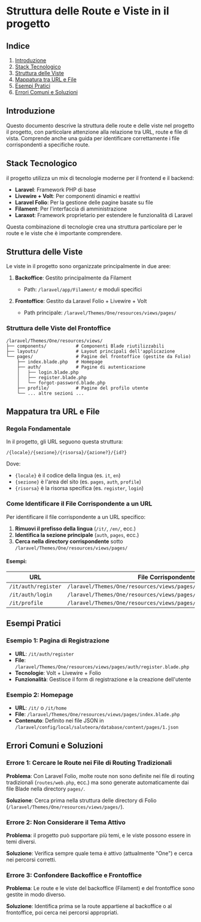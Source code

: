 # Struttura delle Route e Viste in il progetto

## Indice
1. [Introduzione](#introduzione)
2. [Stack Tecnologico](#stack-tecnologico)
3. [Struttura delle Viste](#struttura-delle-viste)
4. [Mappatura tra URL e File](#mappatura-tra-url-e-file)
5. [Esempi Pratici](#esempi-pratici)
6. [Errori Comuni e Soluzioni](#errori-comuni-e-soluzioni)

## Introduzione

Questo documento descrive la struttura delle route e delle viste nel progetto il progetto, con particolare attenzione alla relazione tra URL, route e file di vista. Comprende anche una guida per identificare correttamente i file corrispondenti a specifiche route.

## Stack Tecnologico

il progetto utilizza un mix di tecnologie moderne per il frontend e il backend:

- **Laravel**: Framework PHP di base
- **Livewire + Volt**: Per componenti dinamici e reattivi
- **Laravel Folio**: Per la gestione delle pagine basate su file
- **Filament**: Per l'interfaccia di amministrazione
- **Laraxot**: Framework proprietario per estendere le funzionalità di Laravel

Questa combinazione di tecnologie crea una struttura particolare per le route e le viste che è importante comprendere.

## Struttura delle Viste

Le viste in il progetto sono organizzate principalmente in due aree:

1. **Backoffice**: Gestito principalmente da Filament
   - Path: `/laravel/app/Filament/` e moduli specifici

2. **Frontoffice**: Gestito da Laravel Folio + Livewire + Volt
   - Path principale: `/laravel/Themes/One/resources/views/pages/`

### Struttura delle Viste del Frontoffice

```
/laravel/Themes/One/resources/views/
├── components/           # Componenti Blade riutilizzabili
├── layouts/              # Layout principali dell'applicazione
└── pages/                # Pagine del frontoffice (gestite da Folio)
    ├── index.blade.php   # Homepage
    ├── auth/             # Pagine di autenticazione
    │   ├── login.blade.php
    │   ├── register.blade.php
    │   └── forgot-password.blade.php
    ├── profile/          # Pagine del profilo utente
    └── ... altre sezioni ...
```

## Mappatura tra URL e File

### Regola Fondamentale

In il progetto, gli URL seguono questa struttura:

```
/{locale}/{sezione}/{risorsa}/{azione?}/{id?}
```

Dove:
- `{locale}` è il codice della lingua (es. `it`, `en`)
- `{sezione}` è l'area del sito (es. `pages`, `auth`, `profile`)
- `{risorsa}` è la risorsa specifica (es. `register`, `login`)

### Come Identificare il File Corrispondente a un URL

Per identificare il file corrispondente a un URL specifico:

1. **Rimuovi il prefisso della lingua** (`/it/`, `/en/`, ecc.)
2. **Identifica la sezione principale** (`auth`, `pages`, ecc.)
3. **Cerca nella directory corrispondente** sotto `/laravel/Themes/One/resources/views/pages/`

#### Esempi:

| URL | File Corrispondente |
|-----|---------------------|
| `/it/auth/register` | `/laravel/Themes/One/resources/views/pages/auth/register.blade.php` |
| `/it/auth/login` | `/laravel/Themes/One/resources/views/pages/auth/login.blade.php` |
| `/it/profile` | `/laravel/Themes/One/resources/views/pages/profile/index.blade.php` |

## Esempi Pratici

### Esempio 1: Pagina di Registrazione

- **URL**: `/it/auth/register`
- **File**: `/laravel/Themes/One/resources/views/pages/auth/register.blade.php`
- **Tecnologie**: Volt + Livewire + Folio
- **Funzionalità**: Gestisce il form di registrazione e la creazione dell'utente

### Esempio 2: Homepage

- **URL**: `/it/` o `/it/home`
- **File**: `/laravel/Themes/One/resources/views/pages/index.blade.php`
- **Contenuto**: Definito nei file JSON in `/laravel/config/local/saluteora/database/content/pages/1.json`

## Errori Comuni e Soluzioni

### Errore 1: Cercare le Route nei File di Routing Tradizionali

**Problema**: Con Laravel Folio, molte route non sono definite nei file di routing tradizionali (`routes/web.php`, ecc.) ma sono generate automaticamente dai file Blade nella directory `pages/`.

**Soluzione**: Cerca prima nella struttura delle directory di Folio (`/laravel/Themes/One/resources/views/pages/`).

### Errore 2: Non Considerare il Tema Attivo

**Problema**: il progetto può supportare più temi, e le viste possono essere in temi diversi.

**Soluzione**: Verifica sempre quale tema è attivo (attualmente "One") e cerca nei percorsi corretti.

### Errore 3: Confondere Backoffice e Frontoffice

**Problema**: Le route e le viste del backoffice (Filament) e del frontoffice sono gestite in modo diverso.

**Soluzione**: Identifica prima se la route appartiene al backoffice o al frontoffice, poi cerca nei percorsi appropriati.
